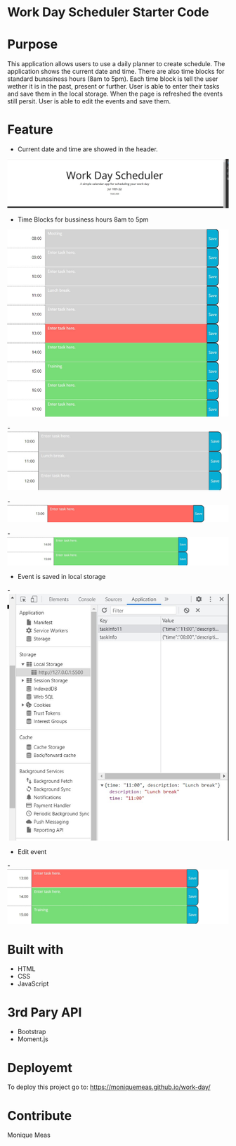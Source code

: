 # Work Day Scheduler Starter Code

# Purpose
This application allows users to use a daily planner to create schedule. The application shows the current date and time.
There are also time blocks for standard bunssiness hours (8am to 5pm). Each time block is tell the user wether it is in the past, present or further. 
User is able to enter their tasks and save them in the local storage. 
When the page is refreshed the events still persit.
User is able to edit the events and save them. 

# Feature
- Current date and time are showed in the header.

![Current date and time](./assets/images/date-time.jpg)

- Time Blocks for bussiness hours 8am to 5pm

![Time blocks with color coded](./assets/images/time%20blocks.jpg)

-![Past color](./assets/images/past.jpg)

-![Present color](./assets/images/present.jpg)

-![Future color](./assets/images/future.jpg)

- Event is saved in local storage

-![local storage](./assets/images/local-storage.jpg)

- Edit event 

-![Edit event](./assets/images/editing.jpg)


# Built with 
* HTML
* CSS
* JavaScript

# 3rd Pary API
* Bootstrap
* Moment.js

# Deployemt

To deploy this project go to: https://moniquemeas.github.io/work-day/

# Contribute

Monique Meas



